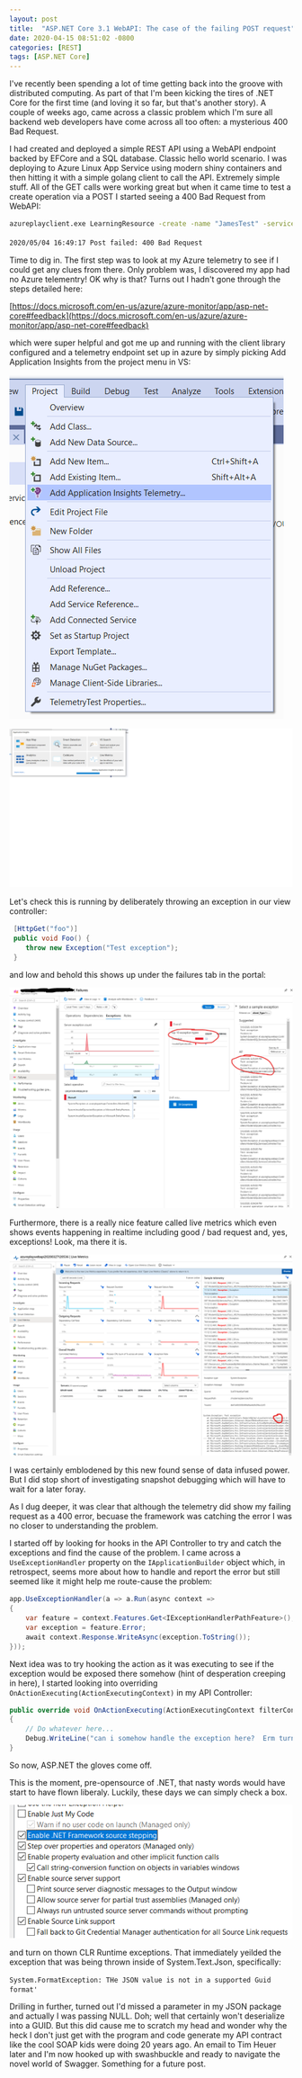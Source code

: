 ```yaml
---
layout: post
title:  "ASP.NET Core 3.1 WebAPI: The case of the failing POST request"
date: 2020-04-15 08:51:02 -0800
categories: [REST]
tags: [ASP.NET Core]
---
```


I've recently been spending a lot of time getting back into the groove with distributed computing.  As part of that I'm been kicking the tires of .NET Core for the first time (and loving it so far, but that's another story).  A couple of weeks ago, came across a classic problem which I'm sure all backend web developers have come across all too often: a mysterious 400 Bad Request.

I had created and deployed a simple REST API using a WebAPI endpoint backed by EFCore and a SQL database. Classic hello world scenario.  I was deploying to Azure Linux App Service using modern shiny containers and then hitting it with a simple golang client to call the API.  Extremely simple stuff.  All of the GET calls were working great but when it came time to test a create operation via a POST I started seeing a 400 Bad Request from WebAPI:

```bat
azureplayclient.exe LearningResource -create -name "JamesTest" -serviceid "6ca52516-d42e-46a1-6a0e-087dd9ec1a7" -uri "http://mytestlearningresource"

2020/05/04 16:49:17 Post failed: 400 Bad Request
```

Time to dig in.  The first step was to look at my Azure telemetry to see if I could get any clues from there.  Only problem was, I discovered my app had no Azure telementry!  OK why is that?  Turns out I hadn't gone through the steps detailed here:

[https://docs.microsoft.com/en-us/azure/azure-monitor/app/asp-net-core#feedback](https://docs.microsoft.com/en-us/azure/azure-monitor/app/asp-net-core#feedback)

which were super helpful and got me up and running with the client library configured and a telemetry endpoint set up in azure by simply picking Add Application Insights from the project menu in VS:

![adding](/static/img/2020-5-6-case-of-failing-post/addtelemetry.png)

![telemtry](/static/img/2020-5-6-case-of-failing-post/telemetrythingsadded.png)

Let's check this is running by deliberately throwing an exception in our view controller:

```cs
 [HttpGet("foo")]
 public void Foo() {
    throw new Exception("Test exception");
 }

```

and low and behold this shows up under the failures tab in the portal:

![telemtry](/static/img/2020-5-6-case-of-failing-post/exceptiondetails.png)

Furthermore, there is a really nice feature called live metrics which even shows events happening in realtime including good / bad request and, yes, exceptions!  Look, ma there it is.

![realtimedetections](/static/img/2020-5-6-case-of-failing-post/lookmatheresmyexception.png)

I was certainly emblodened by this new found sense of data infused power.  But I did stop short of investigating snapshot debugging which will have to wait for a later foray.

As I dug deeper, it was clear that although the telemetry did show my failing request as a 400 error, becuase the framework was catching the error I was no closer to understanding the problem.

I started off by looking for hooks in the API Controller to try and catch the exceptions and find the cause of the problem.  I came across a `UseExceptionHandler` property on the `IApplicationBuilder` object which, in retrospect, seems more about how to handle and report the error but still seemed like it might help me route-cause the problem:

```cs
app.UseExceptionHandler(a => a.Run(async context =>
{
    var feature = context.Features.Get<IExceptionHandlerPathFeature>();
    var exception = feature.Error;
    await context.Response.WriteAsync(exception.ToString());
}));
```

Next idea was to try hooking the action as it was executing to see if the exception would be exposed there somehow (hint of desperation creeping in here), I started looking into overriding `OnActionExecuting(ActionExecutingContext)` in my API Controller:

```cs
public override void OnActionExecuting(ActionExecutingContext filterContext)
{
    // Do whatever here...
    Debug.WriteLine("can i somehow handle the exception here?  Erm turns out no.");
}
```

So now, ASP.NET the gloves come off.

This is the moment, pre-opensource of .NET, that nasty words would have start to have flown liberaly.  Luckily, these days we can simply check a box.

![jekyll image](/static/img/2020-5-6-case-of-failing-post/enablesourcestepping.png)

and turn on thown CLR Runtime exceptions.  That immediately yeilded the exception that was being thrown inside of System.Text.Json, specifically:

`System.FormatException: THe JSON value is not in a supported Guid format'`

Drilling in further, turned out I'd missed a parameter in my JSON package and actually I was passing NULL.  Doh; well that certainly won't deserialize into a GUID.  But this did cause me to scratch my head and wonder why the heck I don't just get with the program and code generate my API contract like the cool SOAP kids were doing 20 years ago.  An email to Tim Heuer later and I'm now hooked up with swashbuckle and ready to navigate the novel world of Swagger.  Something for a future post.